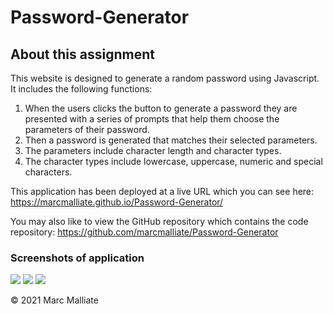 # Password-Generator



## About this assignment

This website is designed to generate a random password using Javascript. It includes the following functions:
1. When the users clicks the button to generate a password they are presented with a series of prompts that help them choose the parameters of their password.
2. Then a password is generated that matches their selected parameters.
3. The parameters include character length and character types.
4. The character types include lowercase, uppercase, numeric and special characters. 



This application has been deployed at a live URL which you can see here: 
https://marcmalliate.github.io/Password-Generator/



You may also like to view the GitHub repository which contains the code repository: 
https://github.com/marcmalliate/Password-Generator






### Screenshots of application

<img src="/Users/marcmalliate/BootCamp/Homework/03 JavaScript: Password Generator/Password-Generator/assets/screenshots/Screen Shot 2021-09-21 at 8.57.23 am.png">

<img src="/Users/marcmalliate/BootCamp/Homework/03 JavaScript: Password Generator/Password-Generator/assets/screenshots/Screen Shot 2021-09-21 at 8.57.52 am.png">

<img src="/Users/marcmalliate/BootCamp/Homework/03 JavaScript: Password Generator/Password-Generator/assets/screenshots/Screen Shot 2021-09-21 at 8.58.12 am.png">


© 2021 Marc Malliate